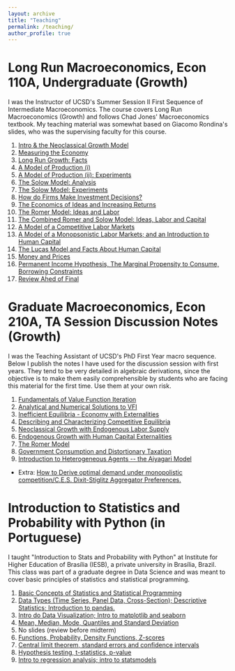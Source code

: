 ```yaml
---
layout: archive
title: "Teaching"
permalink: /teaching/
author_profile: true
---
```

# Long Run Macroeconomics, Econ 110A, Undergraduate (Growth)

I was the Instructor of UCSD's Summer Session II First Sequence of Intermediate Macroeconomics. The course covers Long Run Macroeconomics (Growth) and follows Chad Jones' Macroeconomics textbook. My teaching material was somewhat based on Giacomo Rondina's slides, who was the supervising faculty for this course.

1. [Intro & the Neoclassical Growth Model](https://github.com/omercadopopular/omercadopopular.github.io/blob/master/files/econ110a/Lecture%201.pdf)
2. [Measuring the Economy](https://github.com/omercadopopular/omercadopopular.github.io/blob/master/files/econ110a/Lecture%202.pdf )
3. [Long Run Growth: Facts](https://github.com/omercadopopular/omercadopopular.github.io/blob/master/files/econ110a/Lecture%203.pdf)
4. [A Model of Production (i)](https://github.com/omercadopopular/omercadopopular.github.io/blob/master/files/econ110a/Lecture%204.pdf)
5. [A Model of Production (ii): Experiments](https://github.com/omercadopopular/omercadopopular.github.io/blob/master/files/econ110a/Lecture%205.pdf)
6. [The Solow Model: Analysis](https://github.com/omercadopopular/omercadopopular.github.io/blob/master/files/econ110a/Lecture%206.pdf)
7. [The Solow Model: Experiments](https://github.com/omercadopopular/omercadopopular.github.io/blob/master/files/econ110a/Lecture%207.pdf)
8. [How do Firms Make Investment Decisions?](https://github.com/omercadopopular/omercadopopular.github.io/blob/master/files/econ110a/Lecture%208.pdf)
9. [The Economics of Ideas and Increasing Returns](https://github.com/omercadopopular/omercadopopular.github.io/blob/master/files/econ110a/Lecture%209.pdf)
10. [The Romer Model: Ideas and Labor](https://github.com/omercadopopular/omercadopopular.github.io/blob/master/files/econ110a/Lecture%210.pdf)
11. [The Combined Romer and Solow Model: Ideas, Labor and Capital](https://github.com/omercadopopular/omercadopopular.github.io/blob/master/files/econ110a/Lecture%211.pdf)
12. [A Model of a Competitive Labor Markets](https://github.com/omercadopopular/omercadopopular.github.io/blob/master/files/econ110a/Lecture%212.pdf)
13. [A Model of a Monopsonistic Labor Markets; and an Introduction to Human Capital](https://github.com/omercadopopular/omercadopopular.github.io/blob/master/files/econ110a/Lecture%213.pdf)
14. [The Lucas Model and Facts About Human Capital](https://github.com/omercadopopular/omercadopopular.github.io/blob/master/files/econ110a/Lecture%214.pdf)
15. [Money and Prices](https://github.com/omercadopopular/omercadopopular.github.io/blob/master/files/econ110a/Lecture%215.pdf)
16. [Permanent Income Hypothesis, The Marginal Propensity to Consume, Borrowing Constraints](https://github.com/omercadopopular/omercadopopular.github.io/blob/master/files/econ110a/Lecture%216.pdf)
17. [Review Ahed of Final](https://github.com/omercadopopular/omercadopopular.github.io/blob/master/files/econ110a/Lecture%217.pdf)





# Graduate Macroeconomics, Econ 210A, TA Session Discussion Notes (Growth)

I was the Teaching Assistant of UCSD's PhD First Year macro sequence. Below I publish the notes I have used for the discussion session with first years.
They tend to be very detailed in algebraic derivations, since the objective is to make them easily comprehensible by students who are facing this material for the first
time. Use them at your own risk.

1. [Fundamentals of Value Function Iteration](https://github.com/omercadopopular/omercadopopular.github.io/blob/master/files/phdta/PhDLec1.pdf)
2. [Analytical and Numerical Solutions to VFI](https://github.com/omercadopopular/omercadopopular.github.io/blob/master/files/phdta/PhDLec2.pdf) 
3. [Inefficient Equilibria - Economy with Externalities](https://github.com/omercadopopular/omercadopopular.github.io/blob/master/files/phdta/PhDLec3.pdf)
4. [Describing and Characterizing Competitive Equilibria](https://github.com/omercadopopular/omercadopopular.github.io/blob/master/files/phdta/PhDLec4.pdf)
5. [Neoclassical Growth with Endogenous Labor Supply](https://github.com/omercadopopular/omercadopopular.github.io/blob/master/files/phdta/PhDLec5.pdf)
6. [Endogenous Growth with Human Capital Externalities](https://github.com/omercadopopular/omercadopopular.github.io/blob/master/files/phdta/PhDLec6.pdf)
7. [The Romer Model](https://github.com/omercadopopular/omercadopopular.github.io/blob/master/files/phdta/PhDLec7.pdf)
8. [Government Consumption and Distortionary Taxation](https://github.com/omercadopopular/omercadopopular.github.io/blob/master/files/phdta/PhDLec8.pdf)
9. [Introduction to Heterogeneous Agents -- the Aiyagari Model](https://github.com/omercadopopular/omercadopopular.github.io/blob/master/files/phdta/PhDLec9.pdf)

- Extra: [How to Derive optimal demand under monopolistic competition/C.E.S. Dixit-Stiglitz Aggregator Preferences.](https://github.com/omercadopopular/omercadopopular.github.io/blob/master/files/phdta/8.%20CES.pdf)

# Introduction to Statistics and Probability with Python (in Portuguese)

I taught "Introduction to Stats and Probability with Python" at Institute for Higher Education of Brasília (IESB), a private university in Brasília, Brazil. This class was part of a graduate degree in Data Science and was meant to cover basic principles of statistics and statistical programming.

1. [Basic Concepts of Statistics and Statistical Programming](https://github.com/omercadopopular/cgoes/blob/master/StatsPython/slides/Aula%201.pdf)
2. [Data Types (Time Series, Panel Data, Cross-Section); Descriptive Statistics; Introduction to pandas.](https://github.com/omercadopopular/cgoes/blob/master/StatsPython/slides/Aula%202.pdf)
3. [Intro do Data Visualization; Intro to matplotlib and seaborn](https://github.com/omercadopopular/cgoes/blob/master/StatsPython/slides/Aula%203.pdf)
4. [Mean, Median, Mode, Quantiles and Standard Deviation](https://github.com/omercadopopular/cgoes/blob/master/StatsPython/slides/Aula%204.pdf)
5. No slides (review before midterm)
6. [Functions, Probability, Density Functions, Z-scores](https://github.com/omercadopopular/cgoes/blob/master/StatsPython/slides/Aula%206.pdf)
7. [Central limit theorem, standard errors and confidence intervals](https://github.com/omercadopopular/cgoes/blob/master/StatsPython/slides/Aula%207.pdf)
8. [Hypothesis testing, t-statistics, p-value](https://github.com/omercadopopular/cgoes/blob/master/StatsPython/slides/Aula%208.pdf)
9. [Intro to regression analysis; intro to statsmodels](https://github.com/omercadopopular/cgoes/blob/master/StatsPython/slides/Aula%209.pdf)
